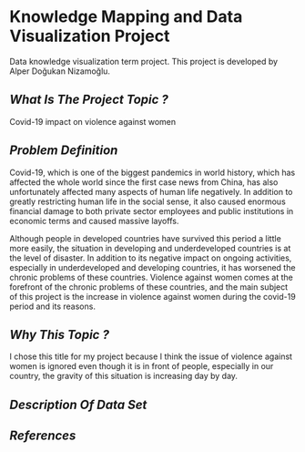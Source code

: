 # Knowledge Mapping and Data Visualization Project
Data knowledge visualization term project.
This project is developed by Alper Doğukan Nizamoğlu.

## *What Is The Project Topic ?*

Covid-19 impact on violence against women

## *Problem Definition*

Covid-19, which is one of the biggest pandemics in world history, which has affected the whole world since the first case news from China, has also unfortunately affected many aspects of human life negatively. In addition to greatly restricting human life in the social sense, it also caused enormous financial damage to both private sector employees and public institutions in economic terms and caused massive layoffs. 

Although people in developed countries have survived this period a little more easily, the situation in developing and underdeveloped countries is at the level of disaster. In addition to its negative impact on ongoing activities, especially in underdeveloped and developing countries, it has worsened the chronic problems of these countries. Violence against women comes at the forefront of the chronic problems of these countries, and the main subject of this project is the increase in violence against women during the covid-19 period and its reasons.

## *Why This Topic ?*

I chose this title for my project because I think the issue of violence against women is ignored even though it is in front of people, especially in our country, the gravity of this situation is increasing day by day.

## *Description Of Data Set*








## *References*
